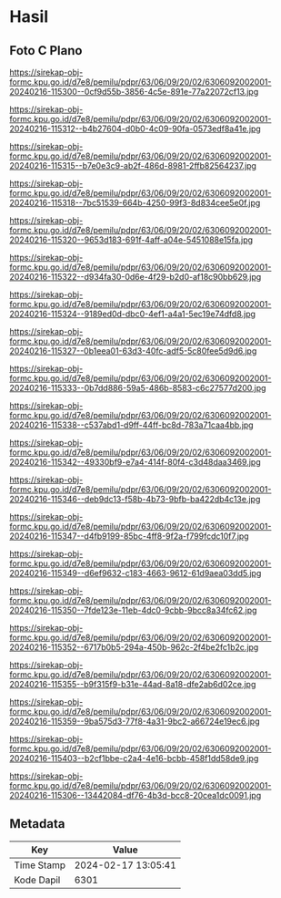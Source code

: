 # Hasil

## Foto C Plano

https://sirekap-obj-formc.kpu.go.id/d7e8/pemilu/pdpr/63/06/09/20/02/6306092002001-20240216-115300--0cf9d55b-3856-4c5e-891e-77a22072cf13.jpg

https://sirekap-obj-formc.kpu.go.id/d7e8/pemilu/pdpr/63/06/09/20/02/6306092002001-20240216-115312--b4b27604-d0b0-4c09-90fa-0573edf8a41e.jpg

https://sirekap-obj-formc.kpu.go.id/d7e8/pemilu/pdpr/63/06/09/20/02/6306092002001-20240216-115315--b7e0e3c9-ab2f-486d-8981-2ffb82564237.jpg

https://sirekap-obj-formc.kpu.go.id/d7e8/pemilu/pdpr/63/06/09/20/02/6306092002001-20240216-115318--7bc51539-664b-4250-99f3-8d834cee5e0f.jpg

https://sirekap-obj-formc.kpu.go.id/d7e8/pemilu/pdpr/63/06/09/20/02/6306092002001-20240216-115320--9653d183-691f-4aff-a04e-5451088e15fa.jpg

https://sirekap-obj-formc.kpu.go.id/d7e8/pemilu/pdpr/63/06/09/20/02/6306092002001-20240216-115322--d934fa30-0d6e-4f29-b2d0-af18c90bb629.jpg

https://sirekap-obj-formc.kpu.go.id/d7e8/pemilu/pdpr/63/06/09/20/02/6306092002001-20240216-115324--9189ed0d-dbc0-4ef1-a4a1-5ec19e74dfd8.jpg

https://sirekap-obj-formc.kpu.go.id/d7e8/pemilu/pdpr/63/06/09/20/02/6306092002001-20240216-115327--0b1eea01-63d3-40fc-adf5-5c80fee5d9d6.jpg

https://sirekap-obj-formc.kpu.go.id/d7e8/pemilu/pdpr/63/06/09/20/02/6306092002001-20240216-115333--0b7dd886-59a5-486b-8583-c6c27577d200.jpg

https://sirekap-obj-formc.kpu.go.id/d7e8/pemilu/pdpr/63/06/09/20/02/6306092002001-20240216-115338--c537abd1-d9ff-44ff-bc8d-783a71caa4bb.jpg

https://sirekap-obj-formc.kpu.go.id/d7e8/pemilu/pdpr/63/06/09/20/02/6306092002001-20240216-115342--49330bf9-e7a4-414f-80f4-c3d48daa3469.jpg

https://sirekap-obj-formc.kpu.go.id/d7e8/pemilu/pdpr/63/06/09/20/02/6306092002001-20240216-115346--deb9dc13-f58b-4b73-9bfb-ba422db4c13e.jpg

https://sirekap-obj-formc.kpu.go.id/d7e8/pemilu/pdpr/63/06/09/20/02/6306092002001-20240216-115347--d4fb9199-85bc-4ff8-9f2a-f799fcdc10f7.jpg

https://sirekap-obj-formc.kpu.go.id/d7e8/pemilu/pdpr/63/06/09/20/02/6306092002001-20240216-115349--d6ef9632-c183-4663-9612-61d9aea03dd5.jpg

https://sirekap-obj-formc.kpu.go.id/d7e8/pemilu/pdpr/63/06/09/20/02/6306092002001-20240216-115350--7fde123e-11eb-4dc0-9cbb-9bcc8a34fc62.jpg

https://sirekap-obj-formc.kpu.go.id/d7e8/pemilu/pdpr/63/06/09/20/02/6306092002001-20240216-115352--6717b0b5-294a-450b-962c-2f4be2fc1b2c.jpg

https://sirekap-obj-formc.kpu.go.id/d7e8/pemilu/pdpr/63/06/09/20/02/6306092002001-20240216-115355--b9f315f9-b31e-44ad-8a18-dfe2ab6d02ce.jpg

https://sirekap-obj-formc.kpu.go.id/d7e8/pemilu/pdpr/63/06/09/20/02/6306092002001-20240216-115359--9ba575d3-77f8-4a31-9bc2-a66724e19ec6.jpg

https://sirekap-obj-formc.kpu.go.id/d7e8/pemilu/pdpr/63/06/09/20/02/6306092002001-20240216-115403--b2cf1bbe-c2a4-4e16-bcbb-458f1dd58de9.jpg

https://sirekap-obj-formc.kpu.go.id/d7e8/pemilu/pdpr/63/06/09/20/02/6306092002001-20240216-115306--13442084-df76-4b3d-bcc8-20cea1dc0091.jpg


## Metadata

| Key        | Value               |
| ---------- | ------------------- |
| Time Stamp | 2024-02-17 13:05:41 |
| Kode Dapil | 6301                |



